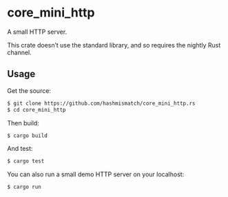 # core_mini_http

A small HTTP server.

This crate doesn’t use the standard library, and so requires the nightly Rust
channel.

## Usage

Get the source:

```bash
$ git clone https://github.com/hashmismatch/core_mini_http.rs
$ cd core_mini_http
```

Then build:

```bash
$ cargo build
```

And test:

```bash
$ cargo test
```

You can also run a small demo HTTP server on your localhost:

```bash
$ cargo run
```
